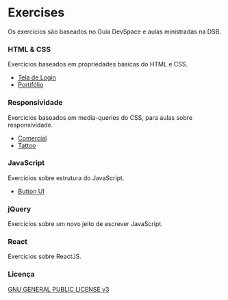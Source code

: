 <!-- 
    Copyright (C) 2019 Marcos Paulo Vaz de Oliveira

    This program is free software: you can redistribute it and/or modify
    it under the terms of the GNU General Public License as published by
    the Free Software Foundation, either version 3 of the License, or
    (at your option) any later version.

    This program is distributed in the hope that it will be useful,
    but WITHOUT ANY WARRANTY; without even the implied warranty of
    MERCHANTABILITY or FITNESS FOR A PARTICULAR PURPOSE.  See the
    GNU General Public License for more details.

    You should have received a copy of the GNU General Public License
    along with this program.  If not, see [http://www.gnu.org/licenses/].
-->
# Exercises
Os exercícios são baseados no Guia DevSpace e aulas ministradas na DSB.

### HTML & CSS
Exercícios baseados em propriedades básicas do HTML e CSS.
+ [Tela de Login](./ex/HTML&CSS/login.md)
+ [Portifólio](./ex/HTML&CSS/portfolio.md)

### Responsividade
Exercícios baseados em media-queries do CSS, para aulas sobre responsividade.
+ [Comercial](./ex/Responsividade/comercial.md)
+ [Tattoo](./ex/Responsividade/tattoo.md)

### JavaScript
Exercícios sobre estrutura do JavaScript.
+ [Button UI](./ex/JavaScript/button.md)

### jQuery
Exercícios sobre um novo jeito de escrever JavaScript.

### React
Exercícios sobre ReactJS.

### Licença
[GNU GENERAL PUBLIC LICENSE v3](./LICENSE.md)